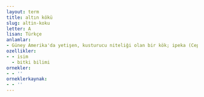```yaml
---
layout: term
title: altın kökü
slug: altin-koku
letter: A
lisan: Türkçe
anlamlar:
- Güney Amerika'da yetişen, kusturucu niteliği olan bir kök; ipeka (Cephaelis ipecacuanha)
ozellikler:
- - isim
  - bitki bilimi
ornekler:
- - ''
orneklerkaynak:
- - ''
---
```

